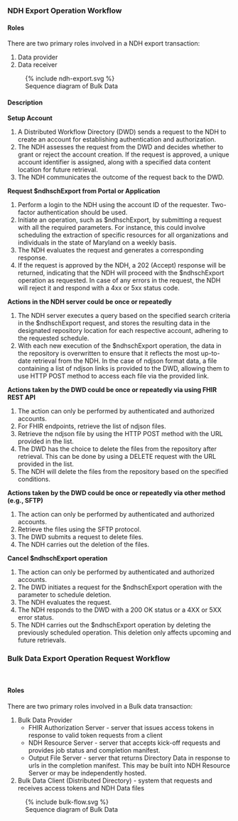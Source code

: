 
### NDH Export Operation Workflow
#### Roles
There are two primary roles involved in a NDH export transaction:
1. Data provider
2. Data receiver

<figure>
    {% include ndh-export.svg %}
    <figcaption>Sequence diagram of Bulk Data </figcaption>
</figure>  

#### Description  
**Setup Account**
1. A Distributed Workflow Directory (DWD) sends a request to the NDH to create an account for establishing authentication and authorization.
2. The NDH assesses the request from the DWD and decides whether to grant or reject the account creation. If the request is approved, a unique account identifier is assigned, along with a specified data content location for future retrieval.
3. The NDH communicates the outcome of the request back to the DWD.

**Request $ndhschExport from Portal or Application**
1. Perform a login to the NDH using the account ID of the requester. Two-factor authentication should be used.
2. Initiate an operation, such as $ndhschExport, by submitting a request with all the required parameters. For instance, this could involve scheduling the extraction of specific resources for all organizations and individuals in the state of Maryland on a weekly basis.
3. The NDH evaluates the request and generates a corresponding response.
4. If the request is approved by the NDH, a 202 (Accept) response will be returned, indicating that the NDH will proceed with the $ndhschExport operation as requested. In case of any errors in the request, the NDH will reject it and respond with a 4xx or 5xx status code.

**Actions in the NDH server could be once or repeatedly**
1. The NDH server executes a query based on the specified search criteria in the $ndhschExport request, and stores the resulting data in the designated repository location for each respective account, adhering to the requested schedule.
2. With each new execution of the $ndhschExport operation, the data in the repository is overwritten to ensure that it reflects the most up-to-date retrieval from the NDH. In the case of ndjson format data, a file containing a list of ndjson links is provided to the DWD, allowing them to use HTTP POST method to access each file via the provided link.

**Actions taken by the DWD could be once or repeatedly via using FHIR REST API**
1. The action can only be performed by authenticated and authorized accounts.
2. For FHIR endpoints, retrieve the list of ndjson files.
3. Retrieve the ndjson file by using the HTTP POST method with the URL provided in the list.
4. The DWD has the choice to delete the files from the repository after retrieval. This can be done by using a DELETE request with the URL provided in the list.
5. The NDH will delete the files from the repository based on the specified conditions.

**Actions taken by the DWD could be once or repeatedly via other method (e.g., SFTP)**
1. The action can only be performed by authenticated and authorized accounts.
2. Retrieve the files using the SFTP protocol.
3. The DWD submits a request to delete files.
4. The NDH carries out the deletion of the files.

**Cancel $ndhschExport operation**
1. The action can only be performed by authenticated and authorized accounts.
2. The DWD initiates a request for the $ndhschExport operation with the parameter to schedule deletion.
3. The NDH evaluates the request.
4. The NDH responds to the DWD with a 200 OK status or a 4XX or 5XX error status.
5. The NDH carries out the $ndhschExport operation by deleting the previously scheduled operation. This deletion only affects upcoming and future retrievals.


### Bulk Data Export Operation Request Workflow
<br />

#### Roles
There are two primary roles involved in a Bulk data transaction:
1. Bulk Data Provider
    - FHIR Authorization Server - server that issues access tokens in response to valid token requests from a client
    - NDH Resource Server - server that accepts kick-off requests and provides job status and completion manifest.
    - Output File Server - server that returns Directory Data in response to urls in the completion manifest. This may be built into NDH Resource Server or
    may be independently hosted.
2. Bulk Data Client (Distributed Directory) - system that requests and receives access tokens and NDH Data files

<figure>
    {% include bulk-flow.svg %}
    <figcaption>Sequence diagram of Bulk Data </figcaption>
</figure>


